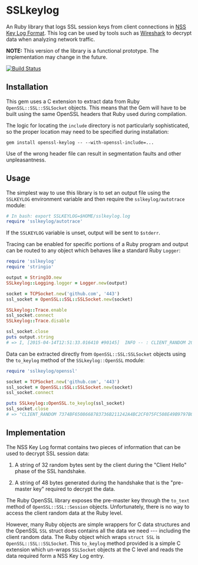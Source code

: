 SSLkeylog
=========

An Ruby library that logs SSL session keys from client connections in [NSS Key Log Format][nss-format]. This log can be used by tools such as [Wireshark][wireshark] to decrypt data when analyzing network traffic.

**NOTE:** This version of the library is a functional prototype. The implementation may change in the future.

[![Build Status](https://travis-ci.org/Sharpie/sslkeylog.svg?branch=master)](https://travis-ci.org/Sharpie/sslkeylog)

  [nss-format]: https://developer.mozilla.org/en-US/docs/Mozilla/Projects/NSS/Key_Log_Format

  [wireshark]:https://wiki.wireshark.org/SSL#Using_the_.28Pre.29-Master-Secret


## Installation

This gem uses a C extension to extract data from Ruby `OpenSSL::SSL::SSLSocket` objects. This means that the Gem will have to be built using the same OpenSSL headers that Ruby used during compilation.

The logic for locating the `include` directory is not particularly sophisticated, so the proper location may need to be specified during installation:

    gem install openssl-keylog -- --with-openssl-include=...

Use of the wrong header file can result in segmentation faults and other unpleasantness.


## Usage

The simplest way to use this library is to set an output file using the `SSLKEYLOG` environment variable and then require the `sslkeylog/autotrace` module:

```ruby
# In bash: export SSLKEYLOG=$HOME/sslkeylog.log
require 'sslkeylog/autotrace'
```

If the `SSLKEYLOG` variable is unset, output will be sent to `$stderr`.


Tracing can be enabled for specific portions of a Ruby program and output can be routed to any object which behaves like a standard Ruby `Logger`:

```ruby
require 'sslkeylog'
require 'stringio'

output = StringIO.new
SSLkeylog::Logging.logger = Logger.new(output)

socket = TCPSocket.new('github.com', '443')
ssl_socket = OpenSSL::SSL::SSLSocket.new(socket)

SSLkeylog::Trace.enable
ssl_socket.connect
SSLkeylog::Trace.disable

ssl_socket.close
puts output.string
# => I, [2015-04-14T12:51:33.016410 #90145]  INFO -- : CLIENT_RANDOM 20A97D56EAE0850DE6CECB63D4D587D863E62750AF3AF032453608DA5F8787C0 58260274A5BD57E1158AD2CAFEE1D8F671F900419F37B6A2DDB20FA0AC8B96AC0940398B33D42F366E2937151C751CED
```

Data can be extracted directly from `OpenSSL::SSL:SSLSocket` objects using the `to_keylog` method of the `SSLkeylog::OpenSSL` module:

```ruby
require 'sslkeylog/openssl'

socket = TCPSocket.new('github.com', '443')
ssl_socket = OpenSSL::SSL::SSLSocket.new(socket)
ssl_socket.connect

puts SSLkeylog::OpenSSL.to_keylog(ssl_socket)
ssl_socket.close
# => "CLIENT_RANDOM 7374BF6508668783736B211242A4BC2CF075FC508E49B9797B038D6357370A10 C5BB2BDFEF788E7BB6ED0A37962BEEB140AC7F33DEF0E344F576D18305AF5A6C0121E069F1FF4CE4424530A83D443EFD\n"
```


## Implementation

The NSS Key Log format contains two pieces of information that can be used to decrypt SSL session data:

  1. A string of 32 random bytes sent by the client during the "Client Hello" phase of the SSL handshake.

  2. A string of 48 bytes generated during the handshake that is the "pre-master key" required to decrypt the data.

The Ruby OpenSSL library exposes the pre-master key through the `to_text` method of  `OpenSSL::SSL::Session` objects. Unfortunately, there is no way to access the client random data at the Ruby level.

However, many Ruby objects are simple wrappers for C data structures and the OpenSSL `SSL` struct does contains all the data we need --- including the client random data. The Ruby object which wraps `struct SSL` is `OpenSSL::SSL::SSLSocket`. This `to_keylog` method provided is a simple C extension which un-wraps `SSLSocket` objects at the C level and reads the data required form a NSS Key Log entry.
